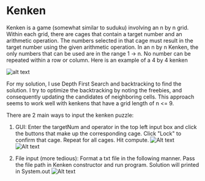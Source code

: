 # Kenken
Kenken is a game (somewhat similar to suduku) involving an n by n grid. Within each grid, there are cages that contain a target number and an arithmetic operation. 
The numbers selected in that cage must result in the target number using the given arithmetic operation. In an n by n Kenken, the only numbers that can be used are 
in the range 1 -> n. No number can be repeated within a row or column. Here is an example of a 4 by 4 kenken   

![alt text](http://www.kenkenpuzzle.com/assets/4x4-72dc4cbbdf6703b668e89907cf51d79f.png)

For my solution, I use Depth First Search and backtracking to find the solution. I try to optimize the backtracking by noting the freebies, and consequently updating the 
candidates of neighboring cells. This approach seems to work well with kenkens that have a grid length of n <= 9. 

There are 2 main ways to input the kenken puzzle:
  1) GUI: Enter the targetNum and operator in the top left input box and click the buttons that make up the corresponding cage. Click "Lock" to confirm that cage. Repeat for all 
     cages. Hit compute. 
     ![Alt text](Kenken/ReadMePics/Capture.PNG?raw=true)
     ![Alt text](Kenken/ReadMePics/Capture1.PNG?raw=true)
     
  2) File input (more tedious): Format a txt file in the following manner. Pass the file path in Kenken constructor and run program. Solution will printed in System.out
     ![Alt text](Kenken/ReadMePics/Capture2.PNG?raw=true)
  
